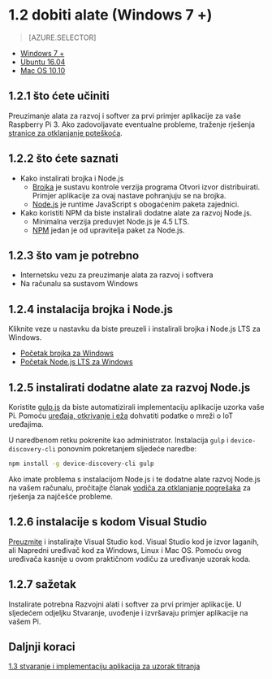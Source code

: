 <properties
 pageTitle="Početak alate (Windows 7 +) | Microsoft Azure"
 description="Preuzmite i instalirajte potrebni alati i softver za prvi primjer aplikacije za vaše Pi u sustavu Windows 7 i novijim verzijama."
 services="iot-hub"
 documentationCenter=""
 authors="shizn"
 manager="timlt"
 tags=""
 keywords=""/>

<tags
 ms.service="iot-hub"
 ms.devlang="multiple"
 ms.topic="article"
 ms.tgt_pltfrm="na"
 ms.workload="na"
 ms.date="10/21/2016"
 ms.author="xshi"/>

# <a name="12-get-the-tools-windows-7-"></a>1.2 dobiti alate (Windows 7 +) 

> [AZURE.SELECTOR]
- [Windows 7 +](iot-hub-raspberry-pi-kit-node-lesson1-get-the-tools-win32.md)
- [Ubuntu 16.04](iot-hub-raspberry-pi-kit-node-lesson1-get-the-tools-ubuntu.md)
- [Mac OS 10.10](iot-hub-raspberry-pi-kit-node-lesson1-get-the-tools-mac.md)

## <a name="121-what-you-will-do"></a>1.2.1 što ćete učiniti

Preuzimanje alata za razvoj i softver za prvi primjer aplikacije za vaše Raspberry Pi 3. Ako zadovoljavate eventualne probleme, traženje rješenja [stranice za otklanjanje poteškoća](iot-hub-raspberry-pi-kit-node-troubleshooting.md).

## <a name="122-what-you-will-learn"></a>1.2.2 što ćete saznati
- Kako instalirati brojka i Node.js
  - [Brojka](https://git-scm.com) je sustavu kontrole verzija programa Otvori izvor distribuirati. Primjer aplikacije za ovaj nastave pohranjuju se na brojka.
  - [Node.js](https://nodejs.org/en/) je runtime JavaScript s obogaćenim paketa zajednici.
- Kako koristiti NPM da biste instalirali dodatne alate za razvoj Node.js.
  - Minimalna verzija preduvjet Node.js je 4.5 LTS.
  - [NPM](https://www.npmjs.com) jedan je od upravitelja paket za Node.js.

## <a name="123-what-you-need"></a>1.2.3 što vam je potrebno

- Internetsku vezu za preuzimanje alata za razvoj i softvera
- Na računalu sa sustavom Windows

## <a name="124-install-git-and-nodejs"></a>1.2.4 instalacija brojka i Node.js

Kliknite veze u nastavku da biste preuzeli i instalirali brojka i Node.js LTS za Windows.

- [Početak brojka za Windows](https://git-scm.com/download/win/)
- [Početak Node.js LTS za Windows](https://nodejs.org/en/)

## <a name="125-install-additional-nodejs-development-tools"></a>1.2.5 instalirati dodatne alate za razvoj Node.js

Koristite [gulp.js](http://gulpjs.com) da biste automatizirali implementaciju aplikacije uzorka vaše Pi. Pomoću [uređaja, otkrivanje i eža](https://github.com/Azure/device-discovery-cli) dohvatiti podatke o mreži o IoT uređajima.

U naredbenom retku pokrenite kao administrator. Instalacija `gulp` i `device-discovery-cli` ponovnim pokretanjem sljedeće naredbe:

```bash
npm install -g device-discovery-cli gulp
```
    
Ako imate problema s instalacijom Node.js i te dodatne alate razvoj Node.js na vašem računalu, pročitajte članak [vodiča za otklanjanje pogrešaka](iot-hub-raspberry-pi-kit-node-troubleshooting.md) za rješenja za najčešće probleme.

## <a name="126-install-visual-studio-code"></a>1.2.6 instalacije s kodom Visual Studio

[Preuzmite](https://code.visualstudio.com/docs/setup/windows) i instalirajte Visual Studio kod. Visual Studio kod je izvor laganih, ali Napredni uređivač kod za Windows, Linux i Mac OS. Pomoću ovog uređivača kasnije u ovom praktičnom vodiču za uređivanje uzorak koda.

## <a name="127-summary"></a>1.2.7 sažetak

Instalirate potrebna Razvojni alati i softver za prvi primjer aplikacije. U sljedećem odjeljku Stvaranje, uvođenje i izvršavaju primjer aplikacije na vašem Pi.

## <a name="next-steps"></a>Daljnji koraci

[1.3 stvaranje i implementaciju aplikacija za uzorak titranja](iot-hub-raspberry-pi-kit-node-lesson1-deploy-blink-app.md)
